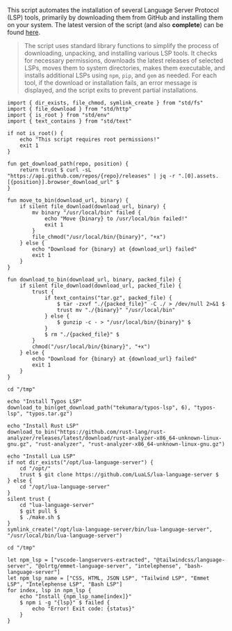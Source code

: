 This script automates the installation of several Language Server Protocol (LSP) tools, primarily by downloading them from GitHub and installing them on your system. The latest version of the script (and also **complete**) can be found [here](https://github.com/Mte90/My-Scripts/blob/master/dev/lsp-installer/install.ab).

> The script uses standard library functions to simplify the process of downloading, unpacking, and installing various LSP tools. It checks for necessary permissions, downloads the latest releases of selected LSPs, moves them to system directories, makes them executable, and installs additional LSPs using `npm`, `pip`, and `gem` as needed.
> For each tool, if the download or installation fails, an error message is displayed, and the script exits to prevent partial installations.

```ab
import { dir_exists, file_chmod, symlink_create } from "std/fs"
import { file_download } from "std/http"
import { is_root } from "std/env"
import { text_contains } from "std/text"

if not is_root() {
    echo "This script requires root permissions!"
    exit 1
}

fun get_download_path(repo, position) {
    return trust $ curl -sL "https://api.github.com/repos/{repo}/releases" | jq -r ".[0].assets.[{position}].browser_download_url" $
}

fun move_to_bin(download_url, binary) {
    if silent file_download(download_url, binary) {
        mv binary "/usr/local/bin" failed {
            echo "Move {binary} to /usr/local/bin failed!"
            exit 1
        }
        file_chmod("/usr/local/bin/{binary}", "+x")
    } else {
        echo "Download for {binary} at {download_url} failed"
        exit 1
    }
}

fun download_to_bin(download_url, binary, packed_file) {
    if silent file_download(download_url, packed_file) {
        trust {
            if text_contains("tar.gz", packed_file) {
                $ tar -zxvf "./{packed_file}" -C ./ > /dev/null 2>&1 $
                trust mv "./{binary}" "/usr/local/bin"
            } else {
                $ gunzip -c - > "/usr/local/bin/{binary}" $
            }
            $ rm "./{packed_file}" $
        }
        chmod("/usr/local/bin/{binary}", "+x")
    } else {
        echo "Download for {binary} at {download_url} failed"
        exit 1
    }
}

cd "/tmp"

echo "Install Typos LSP"
download_to_bin(get_download_path("tekumara/typos-lsp", 6), "typos-lsp", "typos.tar.gz")

echo "Install Rust LSP"
download_to_bin("https://github.com/rust-lang/rust-analyzer/releases/latest/download/rust-analyzer-x86_64-unknown-linux-gnu.gz", "rust-analyzer", "rust-analyzer-x86_64-unknown-linux-gnu.gz")

echo "Install Lua LSP"
if not dir_exists("/opt/lua-language-server") {
    cd "/opt/"
    trust $ git clone https://github.com/LuaLS/lua-language-server $
} else {
    cd "/opt/lua-language-server"
}
silent trust {
    cd "lua-language-server"
    $ git pull $
    $ ./make.sh $
}
symlink_create("/opt/lua-language-server/bin/lua-language-server", "/usr/local/bin/lua-language-server")

cd "/tmp"

let npm_lsp = ["vscode-langservers-extracted", "@tailwindcss/language-server", "@olrtg/emmet-language-server", "intelephense", "bash-language-server"]
let npm_lsp_name = ["CSS, HTML, JSON LSP", "Tailwind LSP", "Emmet LSP", "Intelephense LSP", "Bash LSP"]
for index, lsp in npm_lsp {
    echo "Install {npm_lsp_name[index]}"
    $ npm i -g "{lsp}" $ failed {
        echo "Error! Exit code: {status}"
    }
}
```
